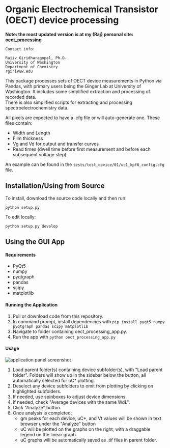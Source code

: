 # Organic Electrochemical Transistor (OECT) device processing

**Note: the most updated version is at my (Raj) personal site: [oect_processing](https://github.com/rajgiriUW/OECT_processing)**

```
Contact info: 

Rajiv Giridharagopal, Ph.D.
University of Washington
Department of Chemistry
rgiri@uw.edu
```

This package processes sets of OECT device measurements in Python via Pandas, with primary users being the Ginger Lab at University of Washington.
It includes some simplified extraction and processing of recorded data.  
There is also simplified scripts for extracting and processing spectroelectrochemistry data.  

All pixels are expected to have a .cfg file or will auto-generate one. These files contain:
* Width and Length
* Film thickness
* Vg and Vd for output and transfer curves
* Read times (dwell time before first measurement and before each subsequent voltage step)

An example can be found in the ```tests/test_device/01/uc1_kpf6_config.cfg``` file.

## Installation/Using from Source
To install, download the source code locally and then run:

```python setup.py```

To edit locally:

```python setup.py develop```

## Using the GUI App

#### Requirements
- PyQt5
- numpy
- pyqtgraph
- pandas
- scipy
- matplotlib

#### Running the Application
1. Pull or download code from this repository.
2. In command prompt, install dependencies with
```pip install pyqt5 numpy pyqtgraph pandas scipy matplotlib```
3. Navigate to folder containing oect_processing_app.py.
4. Run the app with ```python oect_processing_app.py```

#### Usage
![application panel screenshot](https://github.com/rajgiriUW/OECT_processing/blob/master/app_panel.jpg)
1. Load parent folder(s) containing device subfolder(s), with "Load parent folder". Folders will show up in the sidebar below the button, all automatically selected for uC* plotting.
2. Deselect any device subfolders to omit from plotting by clicking on highlighted subfolders. 
3. If needed, use spinboxes to adjust device dimensions.
4. If needed, check "Average devices with the same WdL".
5. Click "Analyze" button. 
6. Once analysis is completed:
   - gm peaks for each device, uC*, and Vt values will be shown in text browser under the "Analyze" button
   - uC will be plotted on the graphs on the right, with a draggable legend on the linear graph
   - uC graphs will be automatically saved as .tif files in parent folder.
